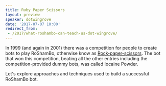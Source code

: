 ```yaml
---
title: Ruby Paper Scissors
layout: preview
speaker: dotwingrove
date: '2017-07-07 10:00'
redirect_from:
 - /2017/what-roshambo-can-teach-us-dot-wingrove/
---
```


In 1999 (and again in 2001) there was a competition for people to create bots to play RoShamBo, otherwise know as [Rock-paper-scissors](https://en.wikipedia.org/wiki/Rock–paper–scissors). The bot that won this competition, beating all the other entries including the competition-provided dummy bots, was called Iocaine Powder.

Let's explore approaches and techniques used to build a successful RoShamBo bot.
